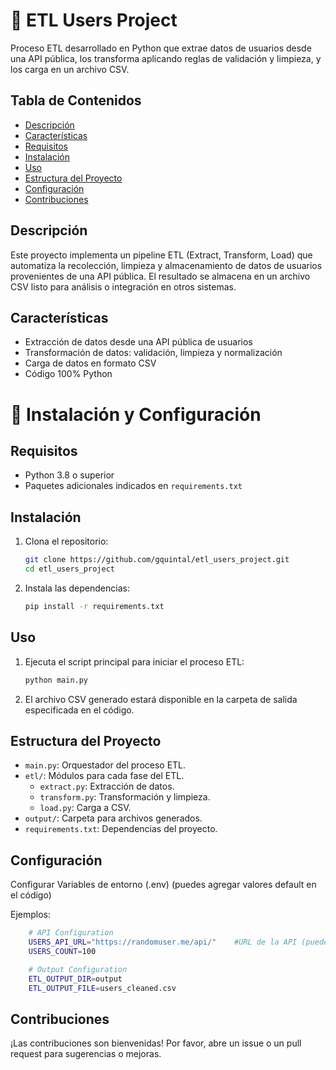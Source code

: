 # 🧪 ETL Users Project

Proceso ETL desarrollado en Python que extrae datos de usuarios desde una API pública, los transforma aplicando reglas de validación y limpieza, y los carga en un archivo CSV.

## Tabla de Contenidos

- [Descripción](#descripción)
- [Características](#características)
- [Requisitos](#requisitos)
- [Instalación](#instalación)
- [Uso](#uso)
- [Estructura del Proyecto](#estructura-del-proyecto)
- [Configuración](#configuración)
- [Contribuciones](#contribuciones)

## Descripción

Este proyecto implementa un pipeline ETL (Extract, Transform, Load) que automatiza la recolección, limpieza y almacenamiento de datos de usuarios provenientes de una API pública. El resultado se almacena en un archivo CSV listo para análisis o integración en otros sistemas.

## Características

- Extracción de datos desde una API pública de usuarios
- Transformación de datos: validación, limpieza y normalización
- Carga de datos en formato CSV
- Código 100% Python

# 🚀 Instalación y Configuración

## Requisitos

- Python 3.8 o superior
- Paquetes adicionales indicados en `requirements.txt`

## Instalación

1. Clona el repositorio:

    ```bash
    git clone https://github.com/gquintal/etl_users_project.git
    cd etl_users_project
    ```

2. Instala las dependencias:

    ```bash
    pip install -r requirements.txt
    ```

## Uso

1. Ejecuta el script principal para iniciar el proceso ETL:

    ```bash
    python main.py
    ```

2. El archivo CSV generado estará disponible en la carpeta de salida especificada en el código.

## Estructura del Proyecto

- `main.py`: Orquestador del proceso ETL.
- `etl/`: Módulos para cada fase del ETL.
    - `extract.py`: Extracción de datos.
    - `transform.py`: Transformación y limpieza.
    - `load.py`: Carga a CSV.
- `output/`: Carpeta para archivos generados.
- `requirements.txt`: Dependencias del proyecto.

## Configuración
Configurar Variables de entorno (.env) (puedes agregar valores default en el código)

Ejemplos:

```bash
    # API Configuration
    USERS_API_URL="https://randomuser.me/api/"    #URL de la API (puedes agregar un default en el código)
    USERS_COUNT=100                               

    # Output Configuration  
    ETL_OUTPUT_DIR=output
    ETL_OUTPUT_FILE=users_cleaned.csv
```

## Contribuciones

¡Las contribuciones son bienvenidas! Por favor, abre un issue o un pull request para sugerencias o mejoras.
